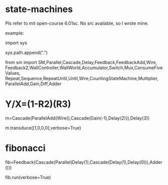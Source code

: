 # state-machines
Pls refer to mit open-course 6.01sc. No src available, so I wrote mine.


example:

import sys

sys.path.append(".")

from sm import SM,Parallel,Cascade,Delay,Feedback,FeedbackAdd,Wire, \
     Feedback2,WallController,WallWorld,Accumulator,Switch,Mux,ConsumeFiveValues, \
     Repeat,Sequence,RepeatUntil,Until,Wire,CountingStateMachine,Multiplier, \
     ParallelAdd,Gain,Diff,Adder

# Y/X=(1-R**2)(R**3)
m=Cascade(ParallelAdd(Wire(),Cascade(Gain(-1),Delay(2))),Delay(3)) 

m.transduce([1,0,0,0],verbose=True)

# fibonacci
fib=Feedback(Cascade(Parallel(Delay(1),Cascade(Delay(1),Delay(0))),Adder()))

fib.run(verbose=True)
